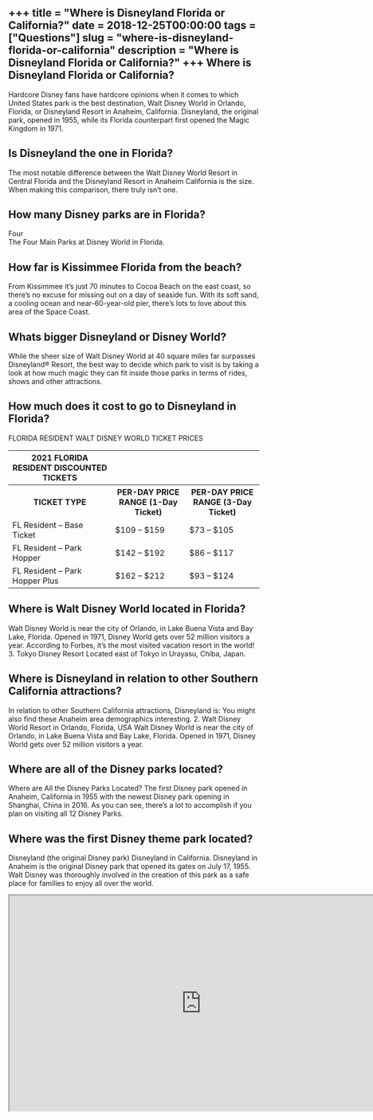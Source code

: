 +++
title = "Where is Disneyland Florida or California?"
date = 2018-12-25T00:00:00
tags = ["Questions"]
slug = "where-is-disneyland-florida-or-california"
description = "Where is Disneyland Florida or California?"
+++
Where is Disneyland Florida or California?
------------------------------------------

Hardcore Disney fans have hardcore opinions when it comes to which United States park is the best destination, Walt Disney World in Orlando, Florida, or Disneyland Resort in Anaheim, California. Disneyland, the original park, opened in 1955, while its Florida counterpart first opened the Magic Kingdom in 1971.

Is Disneyland the one in Florida?
---------------------------------

The most notable difference between the Walt Disney World Resort in Central Florida and the Disneyland Resort in Anaheim California is the size. When making this comparison, there truly isn’t one.

How many Disney parks are in Florida?
-------------------------------------

Four  
The Four Main Parks at Disney World in Florida.

How far is Kissimmee Florida from the beach?
--------------------------------------------

From Kissimmee it’s just 70 minutes to Cocoa Beach on the east coast, so there’s no excuse for missing out on a day of seaside fun. With its soft sand, a cooling ocean and near-60-year-old pier, there’s lots to love about this area of the Space Coast.

Whats bigger Disneyland or Disney World?
----------------------------------------

While the sheer size of Walt Disney World at 40 square miles far surpasses Disneyland® Resort, the best way to decide which park to visit is by taking a look at how much magic they can fit inside those parks in terms of rides, shows and other attractions.

How much does it cost to go to Disneyland in Florida?
-----------------------------------------------------

FLORIDA RESIDENT WALT DISNEY WORLD TICKET PRICES

<table><tr><th>2021 FLORIDA RESIDENT DISCOUNTED TICKETS</th></tr><tr><th>TICKET TYPE</th><th>PER-DAY PRICE RANGE (1-Day Ticket)</th><th>PER-DAY PRICE RANGE (3-Day Ticket)</th></tr><tr><td>FL Resident – Base Ticket</td><td>$109 – $159</td><td>$73 – $105</td></tr><tr><td>FL Resident – Park Hopper</td><td>$142 – $192</td><td>$86 – $117</td></tr><tr><td>FL Resident – Park Hopper Plus</td><td>$162 – $212</td><td>$93 – $124</td></tr></table>

Where is Walt Disney World located in Florida?
----------------------------------------------

Walt Disney World is near the city of Orlando, in Lake Buena Vista and Bay Lake, Florida. Opened in 1971, Disney World gets over 52 million visitors a year. According to Forbes, it’s the most visited vacation resort in the world! 3. Tokyo Disney Resort Located east of Tokyo in Urayasu, Chiba, Japan.

Where is Disneyland in relation to other Southern California attractions?
-------------------------------------------------------------------------

In relation to other Southern California attractions, Disneyland is: You might also find these Anaheim area demographics interesting. 2. Walt Disney World Resort in Orlando, Florida, USA Walt Disney World is near the city of Orlando, in Lake Buena Vista and Bay Lake, Florida. Opened in 1971, Disney World gets over 52 million visitors a year.

Where are all of the Disney parks located?
------------------------------------------

Where are All the Disney Parks Located? The first Disney park opened in Anaheim, California in 1955 with the newest Disney park opening in Shanghai, China in 2016. As you can see, there’s a lot to accomplish if you plan on visiting all 12 Disney Parks.

Where was the first Disney theme park located?
----------------------------------------------

Disneyland (the original Disney park) Disneyland in California. Disneyland in Anaheim is the original Disney park that opened its gates on July 17, 1955. Walt Disney was thoroughly involved in the creation of this park as a safe place for families to enjoy all over the world.

<iframe allow="accelerometer; autoplay; clipboard-write; encrypted-media; gyroscope; picture-in-picture" allowfullscreen="" class="__youtube_prefs__  epyt-is-override  no-lazyload" data-no-lazy="1" data-origheight="433" data-origwidth="770" data-skipgform_ajax_framebjll="" height="433" id="_ytid_28503" loading="lazy" src="https://www.youtube.com/embed/RK70F6Q5nhk?enablejsapi=1&autoplay=0&cc_load_policy=0&cc_lang_pref=&iv_load_policy=1&loop=0&modestbranding=0&rel=1&fs=1&playsinline=0&autohide=2&theme=dark&color=red&controls=1&" title="YouTube player" width="770"></iframe>
